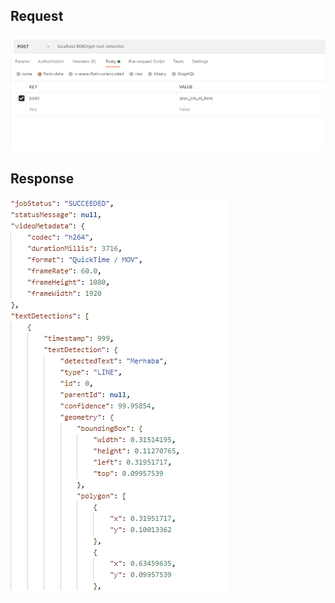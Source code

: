 ## Request

![Request](image/GetTextDetectionRequest.png)

## Response

![Response](image/GetTextDetectionResponse.png)
